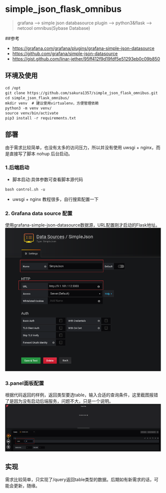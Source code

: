 # simple_json_flask_omnibus
> grafana --> simple json databasource plugin --> python3&flask --> netcool omnibus(Sybase Database)

##参考
* https://grafana.com/grafana/plugins/grafana-simple-json-datasource
* https://github.com/grafana/simple-json-datasource
* https://gist.github.com/linar-jether/95ff412f9d19fdf5e51293eb0c09b850

## 环境及使用
```shell script
cd /opt
git clone https://github.com/sakura1357/simple_json_flask_omnibus.git
cd simple_json_flask_omnibus/
mkdir venv  # 建议使用virtualenv，方便管理依赖
python3 -m venv venv/
source venv/bin/activate
pip3 install -r requirements.txt
```
## 部署
由于需求比较简单，也没有太多的访问压力，所以并没有使用 uwsgi + nginx，而是直接写了脚本 nohup 后台启动。
### 1.后端启动
* 脚本启动:具体参数可查看脚本源代码
```shell script
bash control.sh -u
```
* uwsgi + nginx 教程很多，自行搜索配置一下 
### 2. Grafana data source 配置
使用grafana-simple-json-datasource数据源，URL配置刚才启动的Flask地址。
![data_source](screenshots/data_source.png)
### 3.panel面板配置
根据代码返回的样例，返回类型要选table，输入合适的查询条件，这里截图报错了是因为没有启动后端服务，问题不大，只是一个说明。
![panel](screenshots/panel.png)

## 实现
需求比较简单，只实现了/query返回table类型的数据。后期如有新需求的话，可能会更新，随缘。